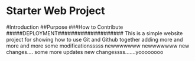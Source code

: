 # Starter Web Project
#Introduction
##Purpose
###How to Contribute
#####DEPLOYMENT####################
This is a simple website project for showing how to use Git and Github together
adding more and more and more
some modificationsssss
newwwwwww
newwwwwww
new changes....
some more updates
new changessss.......yoooooooo
